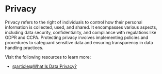 # Privacy

Privacy refers to the right of individuals to control how their personal information is collected, used, and shared. It encompasses various aspects, including data security, confidentiality, and compliance with regulations like GDPR and CCPA. Protecting privacy involves implementing policies and procedures to safeguard sensitive data and ensuring transparency in data handling practices.

Visit the following resources to learn more:

- [@article@What Is Data Privacy?](https://www.ibm.com/think/topics/data-privacy)